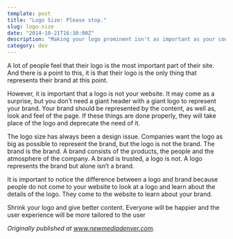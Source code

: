 ```yaml
---
template: post
title: "Logo Size: Please stop."
slug: logo-size
date: "2014-10-21T16:30:00Z"
description: "Making your logo prominent isn't as important as your content."
category: dev
---
```

A lot of people feel that their logo is the most important part of their site. And there is a point to this, it is that their logo is the only thing that represents their brand at this point.

However, it is important that a logo is not your website. It may come as a surprise, but you don’t need a giant header with a giant logo to represent your brand. Your brand should be represented by the content, as well as, look and feel of the page. If these things are done properly, they will take place of the logo and deprecate the need of it.

The logo size has always been a design issue. Companies want the logo as big as possible to represent the brand, but the logo is not the brand. The brand is the brand. A brand consists of the products, the people and the atmosphere of the company. A brand is trusted, a logo is not. A logo represents the brand but alone isn’t a brand.

It is important to notice the difference between a logo and brand because people do not come to your website to look at a logo and learn about the details of the logo. They come to the website to learn about your brand.

Shrink your logo and give better content. Everyone will be happier and the user experience will be more tailored to the user


_Originally published at www.newmediadenver.com._
